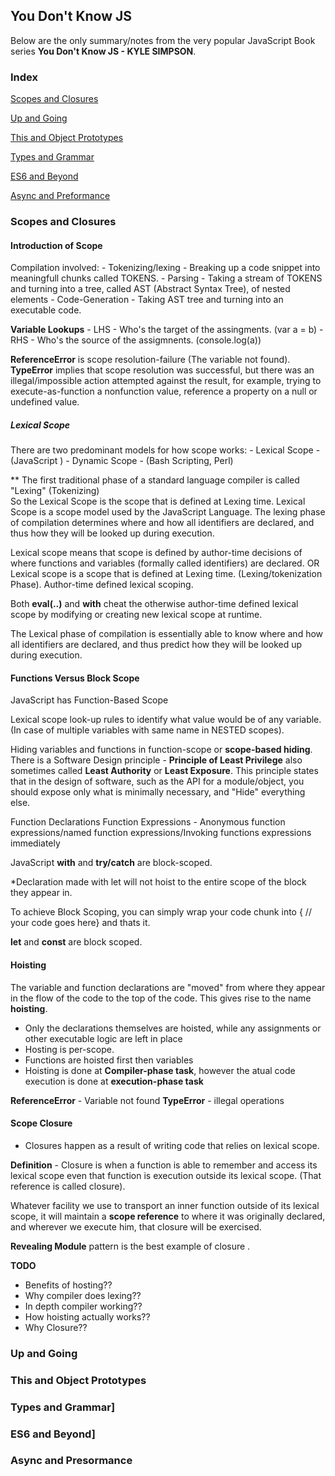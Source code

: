 

## You Don't Know JS 

Below are the only summary/notes from the very popular JavaScript Book series **You Don't Know JS - KYLE SIMPSON**. 

### Index

[Scopes and Closures](#scope-and-closures) 

[Up and Going](#up-and-going)

[This and Object Prototypes](#this-and-object-prototypes) 

[Types and Grammar](#types-and-grammar) 

[ES6 and Beyond](#es6-and-beyond) 

[Async and Preformance](#async-and-performance)




### Scopes and Closures 

#### Introduction of Scope

Compilation involved:
    -   Tokenizing/lexing - Breaking up a code snippet into meaningfull chunks called TOKENS.
    -   Parsing - Taking a stream of TOKENS and turning into a tree, called AST (Abstract Syntax Tree), 
        of nested elements
    -   Code-Generation - Taking AST tree and turning into an executable code.


**Variable Lookups** 
    -   LHS - Who's the target of the assingments. (var a = b)
    -   RHS - Who's the source of the assigmnents. (console.log(a))

**ReferenceError** is scope resolution-failure (The variable not found).
**TypeError** implies that scope resolution was successful, but there was an illegal/impossible action attempted 
against the result, for example, trying to execute-as-function a nonfunction value, reference a property on a null or undefined value.


##### Lexical Scope
There are two predominant models for how scope works:
    -   Lexical Scope - (JavaScript )
    -   Dynamic Scope - (Bash Scripting, Perl)

** The first traditional phase of a standard language compiler is called "Lexing" (Tokenizing)                         
So the Lexical Scope is the scope that is defined at Lexing time. 
Lexical Scope is a scope model used by the JavaScript Language.
The lexing phase of compilation determines where and how all identifiers are declared, and thus how they will be looked up during execution.

Lexical scope means that scope is defined by author-time decisions of where functions and variables (formally called identifiers) are declared.
OR
Lexical scope is a scope that is defined at Lexing time. (Lexing/tokenization Phase).
Author-time defined lexical scoping.

Both **eval(..)** and **with** cheat the otherwise author-time defined lexical scope by modifying or creating new lexical scope at runtime.

The Lexical phase of compilation is essentially able to know where and how all identifiers are declared, and thus predict how they will be looked up during execution.


#### Functions Versus Block Scope
JavaScript has Function-Based Scope

Lexical scope look-up rules to identify what value would be of any variable.(In case of multiple variables with same
name in NESTED scopes).

Hiding variables and functions in function-scope or **scope-based hiding**. There is a Software Design principle - **Principle of Least Privilege** also sometimes called **Least Authority** or **Least Exposure**. This principle states that in the design of software, such as the API for a module/object, you should expose only what is minimally necessary, and "Hide" everything else.

Function Declarations
Function Expressions - Anonymous function expressions/named function expressions/Invoking functions expressions immediately

JavaScript **with** and **try/catch** are block-scoped.

*Declaration made with let will not hoist to the entire scope of the block they appear in.

To achieve Block Scoping, you can simply wrap your code chunk into { // your code goes here} and thats it.

**let** and **const** are block scoped.


#### Hoisting
The variable and function declarations are "moved" from where they appear in the flow of the code to the top of the code. 
This gives rise to the name **hoisting**.

 - Only the declarations themselves are hoisted, while any assignments or other executable logic are left in place
 - Hosting is per-scope.
 - Functions are hoisted first then variables
 - Hoisting is done at **Compiler-phase task**, however the atual code execution is done at **execution-phase task**


 **ReferenceError** - Variable not found
 **TypeError** - illegal operations


#### Scope Closure
 - Closures happen as a result of writing code that relies on lexical scope.

 **Definition** - Closure is when a function is able to remember and access its lexical scope even that function is execution 
                  outside its lexical scope. (That reference is called closure).

Whatever facility we use to transport an inner function outside of its lexical scope, it will maintain a **scope reference** to where it was originally declared, and wherever we execute him, that closure will be exercised.

**Revealing Module** pattern is the best example of closure     .


**TODO**
 - Benefits of hosting??
 - Why compiler does lexing??
 - In depth compiler working??
 - How hoisting actually works??
 - Why Closure??




### Up and Going



### This and Object Prototypes 



### Types and Grammar] 



### ES6 and Beyond]



### Async and Presormance


